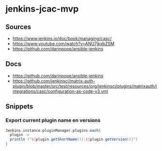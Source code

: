 # jenkins-jcac-mvp

## Sources

- https://www.jenkins.io/doc/book/managing/casc/
- https://www.youtube.com/watch?v=ANU7jkxbZSM
- https://github.com/darinpope/ansible-jenkins

## Docs

- https://github.com/darinpope/ansible-jenkins
- https://github.com/jenkinsci/matrix-auth-plugin/blob/master/src/test/resources/org/jenkinsci/plugins/matrixauth/integrations/casc/configuration-as-code-v3.yml

## Snippets

### Export current plugin name en versions

```groovy
Jenkins.instance.pluginManager.plugins.each{
  plugin ->
  println ("${plugin.getShortName()}:${plugin.getVersion()}")
}
```